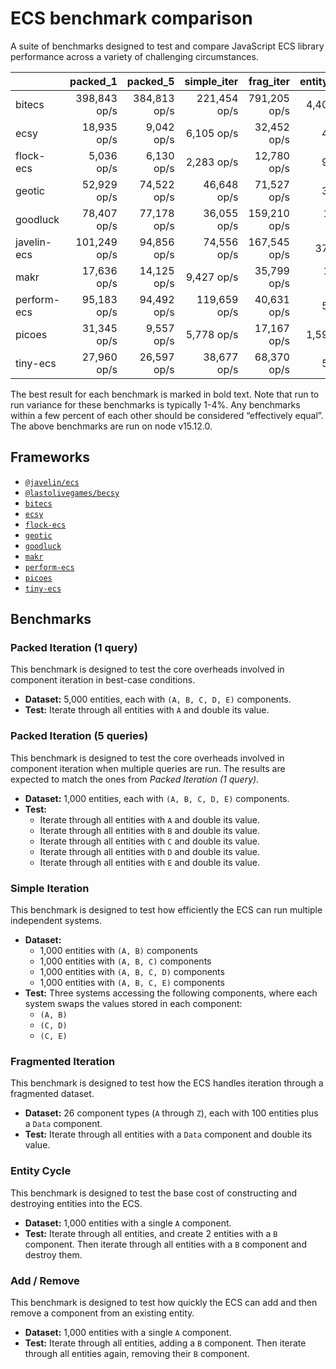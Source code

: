 # ECS benchmark comparison

A suite of benchmarks designed to test and compare JavaScript ECS library performance across a variety of challenging circumstances.

|             |     packed_1 |     packed_5 |  simple_iter |    frag_iter | entity_cycle |   add_remove |
| ----------- | -----------: | -----------: | -----------: | -----------: | -----------: | -----------: |
| bitecs      | 398,843 op/s | 384,813 op/s | 221,454 op/s | 791,205 op/s |   4,407 op/s |   8,491 op/s |
| ecsy        |  18,935 op/s |   9,042 op/s |   6,105 op/s |  32,452 op/s |      42 op/s |     864 op/s |
| flock-ecs   |   5,036 op/s |   6,130 op/s |   2,283 op/s |  12,780 op/s |      95 op/s |  28,341 op/s |
| geotic      |  52,929 op/s |  74,522 op/s |  46,648 op/s |  71,527 op/s |      38 op/s |   1,043 op/s |
| goodluck    |  78,407 op/s |  77,178 op/s |  36,055 op/s | 159,210 op/s |  17,637 op/s | 116,252 op/s |
| javelin-ecs | 101,249 op/s |  94,856 op/s |  74,556 op/s | 167,545 op/s |     375 op/s |   3,318 op/s |
| makr        |  17,636 op/s |  14,125 op/s |   9,427 op/s |  35,799 op/s |  13,237 op/s |  30,274 op/s |
| perform-ecs |  95,183 op/s |  94,492 op/s | 119,659 op/s |  40,631 op/s |      55 op/s |     460 op/s |
| picoes      |  31,345 op/s |   9,557 op/s |   5,778 op/s |  17,167 op/s |   1,596 op/s |   5,011 op/s |
| tiny-ecs    |  27,960 op/s |  26,597 op/s |  38,677 op/s |  68,370 op/s |      56 op/s |   1,092 op/s |

The best result for each benchmark is marked in bold text. Note that run to run variance for these benchmarks is typically 1-4%. Any benchmarks within a few percent of each other should be considered “effectively equal”. The above benchmarks are run on node v15.12.0.

## Frameworks

- [`@javelin/ecs`](https://github.com/3mcd/javelin)
- [`@lastolivegames/becsy`](https://github.com/lastolivegames/becsy)
- [`bitecs`](https://github.com/NateTheGreatt/bitecs)
- [`ecsy`](https://github.com/ecsyjs/ecsy)
- [`flock-ecs`](https://github.com/dannyfritz/flock-ecs)
- [`geotic`](https://github.com/ddmills/geotic)
- [`goodluck`](https://github.com/piesku/goodluck)
- [`makr`](https://github.com/makrjs/makr)
- [`perform-ecs`](https://github.com/fireveined/perform-ecs)
- [`picoes`](https://github.com/ayebear/picoes)
- [`tiny-ecs`](https://github.com/bvalosek/tiny-ecs)

## Benchmarks

### Packed Iteration (1 query)

This benchmark is designed to test the core overheads involved in component iteration in best-case conditions.

- **Dataset:** 5,000 entities, each with `(A, B, C, D, E)` components.
- **Test:** Iterate through all entities with `A` and double its value.

### Packed Iteration (5 queries)

This benchmark is designed to test the core overheads involved in component iteration when multiple queries are run. The results are expected to match the ones from _Packed Iteration (1 query)_.

- **Dataset:** 1,000 entities, each with `(A, B, C, D, E)` components.
- **Test:**
  - Iterate through all entities with `A` and double its value.
  - Iterate through all entities with `B` and double its value.
  - Iterate through all entities with `C` and double its value.
  - Iterate through all entities with `D` and double its value.
  - Iterate through all entities with `E` and double its value.

### Simple Iteration

This benchmark is designed to test how efficiently the ECS can run multiple independent systems.

- **Dataset:**
  - 1,000 entities with `(A, B)` components
  - 1,000 entities with `(A, B, C)` components
  - 1,000 entities with `(A, B, C, D)` components
  - 1,000 entities with `(A, B, C, E)` components
- **Test:** Three systems accessing the following components, where each system swaps the values stored in each component:
  - `(A, B)`
  - `(C, D)`
  - `(C, E)`

### Fragmented Iteration

This benchmark is designed to test how the ECS handles iteration through a fragmented dataset.

- **Dataset:** 26 component types (`A` through `Z`), each with 100 entities plus a `Data` component.
- **Test:** Iterate through all entities with a `Data` component and double its value.

### Entity Cycle

This benchmark is designed to test the base cost of constructing and destroying entities into the ECS.

- **Dataset:** 1,000 entities with a single `A` component.
- **Test:** Iterate through all entities, and create 2 entities with a `B` component. Then iterate through all entities with a `B` component and destroy them.

### Add / Remove

This benchmark is designed to test how quickly the ECS can add and then remove a component from an existing entity.

- **Dataset:** 1,000 entities with a single `A` component.
- **Test:** Iterate through all entities, adding a `B` component. Then iterate through all entities again, removing their `B` component.
